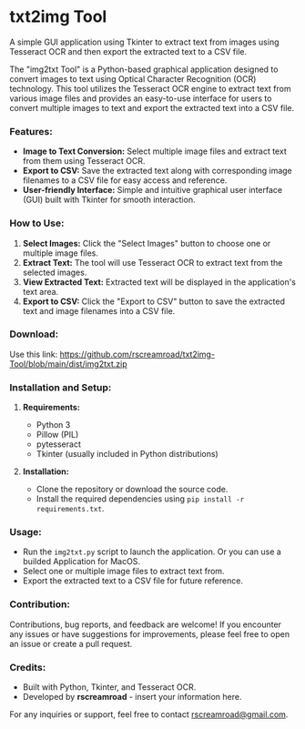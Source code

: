 # txt2img Tool
 A simple GUI application using Tkinter to extract text from images using Tesseract OCR and then export the extracted text to a CSV file. 

The "img2txt Tool" is a Python-based graphical application designed to convert images to text using Optical Character Recognition (OCR) technology. This tool utilizes the Tesseract OCR engine to extract text from various image files and provides an easy-to-use interface for users to convert multiple images to text and export the extracted text into a CSV file.

### Features:

- **Image to Text Conversion:** Select multiple image files and extract text from them using Tesseract OCR.
- **Export to CSV:** Save the extracted text along with corresponding image filenames to a CSV file for easy access and reference.
- **User-friendly Interface:** Simple and intuitive graphical user interface (GUI) built with Tkinter for smooth interaction.

### How to Use:

1. **Select Images:** Click the "Select Images" button to choose one or multiple image files.
2. **Extract Text:** The tool will use Tesseract OCR to extract text from the selected images.
3. **View Extracted Text:** Extracted text will be displayed in the application's text area.
4. **Export to CSV:** Click the "Export to CSV" button to save the extracted text and image filenames into a CSV file.

### Download:

Use this link: https://github.com/rscreamroad/txt2img-Tool/blob/main/dist/img2txt.zip

### Installation and Setup:

1. **Requirements:**
   - Python 3
   - Pillow (PIL)
   - pytesseract
   - Tkinter (usually included in Python distributions)

2. **Installation:**
   - Clone the repository or download the source code.
   - Install the required dependencies using `pip install -r requirements.txt`.

### Usage:

- Run the `img2txt.py` script to launch the application. Or you can use a builded Application for MacOS.
- Select one or multiple image files to extract text from.
- Export the extracted text to a CSV file for future reference.

### Contribution:

Contributions, bug reports, and feedback are welcome! If you encounter any issues or have suggestions for improvements, please feel free to open an issue or create a pull request.

### Credits:

- Built with Python, Tkinter, and Tesseract OCR.
- Developed by **rscreamroad** - insert your information here.

For any inquiries or support, feel free to contact rscreamroad@gmail.com.
